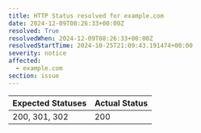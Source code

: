```yaml
---
title: HTTP Status resolved for example.com
date: 2024-12-09T08:26:33+00:00Z
resolved: True
resolvedWhen: 2024-12-09T08:26:33+00:00Z
resolvedStartTime: 2024-10-25T21:09:43.191474+00:00
severity: notice
affected:
  - example.com
section: issue
---
```


| Expected Statuses | Actual Status  |
|-------------------|----------------|
| 200, 301, 302 | 200 |
